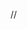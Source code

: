 //<!DOCTYPE html>
<html lang="en">
<head>
    <meta charset="UTF-8">
    <meta name="viewport" content="width=device-width, initial-scale=1.0">
    <title>module4-solution</title>
</head>
<body>
    <script>
        let names = ['John', 'Jane', 'Jim', 'Alice', 'Bob', 'Jill'];

for (let i = 0; i < names.length; i++) {
  if (names[i][0].toLowerCase() === 'j') {
    console.log('Goodbye ' + names[i]);
  } else {
    console.log('Hello ' + names[i]);
  }
}
    </script>
</body>
</html>
